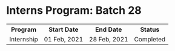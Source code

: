 <h1>Interns Program: Batch 28</h1>
<table>
<tr>
  <th>Program</th> 
  <th>Start Date</th>
  <th>End Date</th>
  <th>Status</th>
  </tr>
    <tr>
      <td>Internship</td>
       <td>01 Feb, 2021</td>
       <td>28 Feb, 2021</td>
       <td>Completed</td>
      </tr>
  </table>
